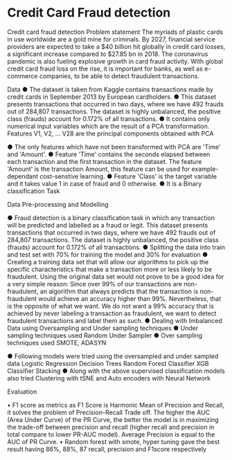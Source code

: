 # Credit Card Fraud detection
Credit card fraud detection
Problem statement
The myriads of plastic cards in use worldwide are a gold mine for criminals. By 2027, financial service providers are expected to take a $40 billion hit globally in credit card losses, a significant increase compared to $27.85 bn in 2018.
The coronavirus pandemic is also fueling explosive growth in card fraud activity.
With global credit card fraud loss on the rise, it is important for banks, as well as 
e-commerce companies, to be able to detect fraudulent transactions. 

Data
●	The dataset is taken from Kaggle contains transactions made by credit cards in September 2013 by European cardholders.
●	This dataset presents transactions that occurred in two days, where we have 492 frauds out of 284,807 transactions. The dataset is highly unbalanced, the positive class (frauds) account for 0.172% of all transactions.
●	It contains only numerical input variables which are the result of a PCA transformation. Features V1, V2, … V28 are the principal components obtained with PCA

●	The only features which have not been transformed with PCA are 'Time' and 'Amount'. 
●	Feature 'Time' contains the seconds elapsed between each transaction and the first transaction in the dataset. The feature 'Amount' is the transaction Amount, this feature can be used for example-dependant cost-senstive learning. 
●	Feature 'Class' is the target variable and it takes value 1 in case of fraud and 0 otherwise. 
●	It is a Binary classification Task

Data Pre-processing and Modelling
       
●	Fraud detection is a binary classification task in which any transaction will be predicted and labelled as a fraud or legit. This dataset presents transactions that occurred in two days, where we have 492 frauds out of 284,807 transactions. The dataset is highly unbalanced, the positive class (frauds) account for 0.172% of all transactions.
●	Splitting the data into train and test set with 70% for training the model and 30% for evaluation
●	Creating a training data set that will allow our algorithms to pick up the specific characteristics that make a transaction more or less likely to be fraudulent. Using the original data set would not prove to be a good idea for a very simple reason: Since over 99% of our transactions are non-fraudulent, an algorithm that always predicts that the transaction is non-fraudulent would achieve an accuracy higher than 99%. Nevertheless, that is the opposite of what we want. We do not want a 99% accuracy that is achieved by never labeling a transaction as fraudulent, we want to detect fraudulent transactions and label them as such.
●	Dealing with Imbalanced Data using Oversampling and Under sampling techniques
●	Under sampling techniques used 
Random Under Sampler
●	Over sampling techniques used
SMOTE, ADASYN


●	Following models were tried using the oversampled and under sampled data
Logistic Regression
      Decision Trees
      Random Forest Classifier
      XGB Classifier
      Stacking
●	Along with the above supervised classification models also tried Clustering with tSNE and Auto encoders with Neural Network

Evaluation

•	F1 score as metrics as F1 Score is Harmonic Mean of Precision and Recall, it solves the problem of Precision-Recall Trade off. The higher the AUC (Area Under Curve) of the PR Curve, the better the model is in maximizing the trade-off between precision and recall (higher recall and precision in total compare to lower PR-AUC model). Average Precision is equal to the AUC of PR Curve.
•	Random forest with smote, hyper tuning gave the best result having 86%, 88%, 87
recall, precision and F1score respectively
